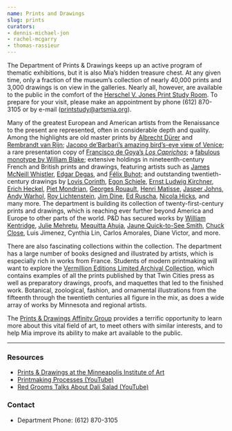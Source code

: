 ```yaml
---
name: Prints and Drawings
slug: prints
curators:
- dennis-michael-jon
- rachel-mcgarry
- thomas-rassieur
---
```


The Department of Prints &amp; Drawings keeps up an active program of thematic exhibitions, but it is also Mia’s hidden treasure chest. At any given time, only a fraction of the museum’s collection of nearly 40,000 prints and 3,000 drawings is on view in the galleries. Nearly all, however, are available to the public in the comfort of the <a href="http://new.artsmia.org/visit/study-rooms/">Herschel V. Jones Print Study Room</a>. To prepare for your visit, please make an appointment by phone (612) 870-3105 or by e-mail (<a href="mailto:printstudy@artsmia.org">printstudy@artsmia.org</a>).

Many of the greatest European and American artists from the Renaissance to the present are represented, often in considerable depth and quality. Among the highlights are old master prints by [Albrecht Dürer](http://collections.artsmia.org/search/artist:%22Albrecht%20D%C3%BCrer%22) and [Rembrandt van Rijn](http://collections.artsmia.org/search/artist:%22Rembrandt%20Harmensz.%20van%20Rijn%22); [Jacopo de’Barbari’s amazing bird’s-eye view of Venice](http://collections.artsmia.org/art/111219); a rare presentation copy of [Francisco de Goya’s <em>Los Caprichos</em>](http://collections.artsmia.org/search/Caprichos%20artist:%22Francisco%20Jose%20de%20Goya%20y%20Lucientes%22); a [fabulous monotype by William Blake](http://collections.artsmia.org/art/8480); extensive holdings in nineteenth-century French and British prints and drawings, featuring artists such as [James McNeill Whistler](http://collections.artsmia.org/search/artist:%22James%20McNeill%20Whistler%22), [Edgar Degas](http://collections.artsmia.org/search/degas/filters/department:%22Prints%20and%20Drawings%22), and [Félix Buhot](http://collections.artsmia.org/search/artist:%22F%C3%A9lix%20Buhot%22); and outstanding twentieth-century drawings by [Lovis Corinth](http://collections.artsmia.org/search/artist:%22Lovis%20Corinth%22), [Egon Schiele](http://collections.artsmia.org/search/artist:%22Egon%20Schiele%22), [Ernst Ludwig Kirchner](http://collections.artsmia.org/search/artist:%22Ernst%20Ludwig%20Kirchner%22/filters/department:%22Prints%20and%20Drawings%22), [Erich Heckel](http://collections.artsmia.org/search/artist:%22Erich%20Heckel%22), [Piet Mondrian](http://collections.artsmia.org/search/artist:%22Piet%20Mondrian%22), [Georges Rouault](http://collections.artsmia.org/search/artist:%22Georges%20Rouault%22), [Henri Matisse](http://collections.artsmia.org/search/artist:%22Henri%20Matisse%22/filters/department:%22Prints%20and%20Drawings%22), [Jasper Johns](http://collections.artsmia.org/search/artist:%22Jasper%20Johns%22), [Andy Warhol](http://collections.artsmia.org/search/artist:%22Andy%20Warhol%22), [Roy Lichtenstein](http://collections.artsmia.org/search/artist:%22Roy%20Lichtenstein%22), [Jim Dine](http://collections.artsmia.org/search/artist:%22Jim%20Dine%22), [Ed Ruscha](http://collections.artsmia.org/search/artist:%22Edward%20Ruscha%22), [Nicola Hicks](http://collections.artsmia.org/search/artist:%22Nicola%20Hicks%22), and many more. The department is building its collection of twenty-first-century prints and drawings, which is reaching ever further beyond America and Europe to other parts of the world. P&amp;D has secured works by [William Kentridge](http://collections.artsmia.org/search/artist:%22William%20Kentridge%22), [Julie Mehretu](http://collections.artsmia.org/search/artist:%22julie%20mehretu%22), [Mequitta Ahuja](http://collections.artsmia.org/search/artist:%22Mequitta%20Ahuja%22), [Jaune Quick-to-See Smith](http://collections.artsmia.org/search/artist:%22Jaune%20Quick-to-See%20Smith%22), [Chuck Close](http://collections.artsmia.org/search/artist:%22Chuck%20Close%22), Luis Jimenez, Cynthia Lin, Carlos Amorales, Diane Victor, and more.

There are also fascinating collections within the collection. The department has a large number of books designed and illustrated by artists, which is especially rich in works from France. Students of modern printmaking will want to explore the [Vermillion Editions Limited Archival Collection](http://collections.artsmia.org/search/creditline:%22Vermillion%20Archival%20Collection%22/filters/department:%22Prints%20and%20Drawings%22), which contains examples of all the prints published by that Twin Cities press as well as preparatory drawings, proofs, and maquettes that led to the finished work. Botanical, zoological, fashion, and ornamental illustrations from the fifteenth through the twentieth centuries all figure in the mix, as does a wide array of works by Minnesota and regional artists.

The <a href="http://new.artsmia.org/join-and-invest/affinity-groups/">Prints &amp; Drawings Affinity Group</a> provides a terrific opportunity to learn more about this vital field of art, to meet others with similar interests, and to help Mia improve its ability to make art available to the public.

---

### Resources

* [Prints & Drawings at the Minneapolis Institute of Art](http://artsmia.org/prints-drawings/)
* [Printmaking Processes (YouTube)](http://www.youtube.com/playlist?list=PL60EF8C723EACBBB7&feature=plcp)
* [Red Grooms Talks About Dali Salad (YouTube)](http://www.youtube.com/watch?v=T3kkjpWhhgU)

### Contact
* Department Phone: (612) 870-3105
